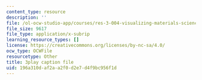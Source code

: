 ```yaml
---
content_type: resource
description: ''
file: /ol-ocw-studio-app/courses/res-3-004-visualizing-materials-science-fall-2017/196a310daf2aa2f0d2e7d4f9bc956f1d_6mndLA1SceA.srt
file_size: 9617
file_type: application/x-subrip
learning_resource_types: []
license: https://creativecommons.org/licenses/by-nc-sa/4.0/
ocw_type: OCWFile
resourcetype: Other
title: 3play caption file
uid: 196a310d-af2a-a2f0-d2e7-d4f9bc956f1d
---
```


